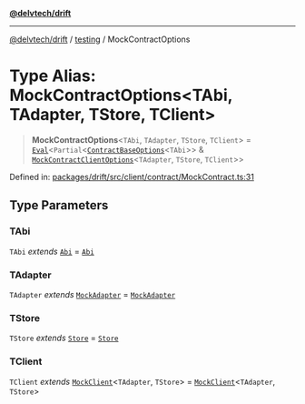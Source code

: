 [**@delvtech/drift**](../../README.md)

***

[@delvtech/drift](../../README.md) / [testing](../README.md) / MockContractOptions

# Type Alias: MockContractOptions\<TAbi, TAdapter, TStore, TClient\>

> **MockContractOptions**\<`TAbi`, `TAdapter`, `TStore`, `TClient`\> = [`Eval`](../../index/type-aliases/Eval.md)\<`Partial`\<[`ContractBaseOptions`](../../index/type-aliases/ContractBaseOptions.md)\<`TAbi`\>\> & [`MockContractClientOptions`](MockContractClientOptions.md)\<`TAdapter`, `TStore`, `TClient`\>\>

Defined in: [packages/drift/src/client/contract/MockContract.ts:31](https://github.com/delvtech/drift/blob/95370f81f9813e8d583ed884b0b07657be0d8f2c/packages/drift/src/client/contract/MockContract.ts#L31)

## Type Parameters

### TAbi

`TAbi` *extends* [`Abi`](../../index/type-aliases/Abi.md) = [`Abi`](../../index/type-aliases/Abi.md)

### TAdapter

`TAdapter` *extends* [`MockAdapter`](../classes/MockAdapter.md) = [`MockAdapter`](../classes/MockAdapter.md)

### TStore

`TStore` *extends* [`Store`](../../index/interfaces/Store.md) = [`Store`](../../index/interfaces/Store.md)

### TClient

`TClient` *extends* [`MockClient`](MockClient.md)\<`TAdapter`, `TStore`\> = [`MockClient`](MockClient.md)\<`TAdapter`, `TStore`\>
